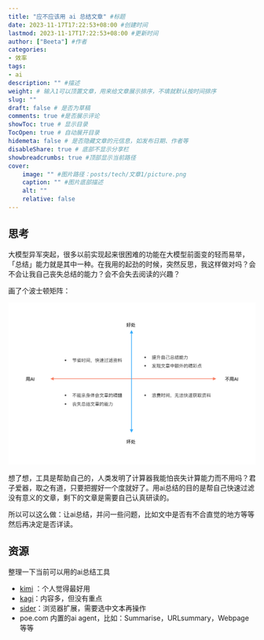 ```yaml
---
title: "应不应该用 ai 总结文章" #标题
date: 2023-11-17T17:22:53+08:00 #创建时间
lastmod: 2023-11-17T17:22:53+08:00 #更新时间
author: ["Beeta"] #作者
categories: 
- 效率
tags: 
- ai
description: "" #描述
weight: # 输入1可以顶置文章，用来给文章展示排序，不填就默认按时间排序
slug: ""
draft: false # 是否为草稿
comments: true #是否展示评论
showToc: true # 显示目录
TocOpen: true # 自动展开目录
hidemeta: false # 是否隐藏文章的元信息，如发布日期、作者等
disableShare: true # 底部不显示分享栏
showbreadcrumbs: true #顶部显示当前路径
cover:
    image: "" #图片路径：posts/tech/文章1/picture.png
    caption: "" #图片底部描述
    alt: ""
    relative: false
---
```


## 思考

大模型异军突起，很多以前实现起来很困难的功能在大模型前面变的轻而易举，「总结」能力就是其中一种。在我用的起劲的时候，突然反思，我这样做对吗？会不会让我自己丧失总结的能力？会不会失去阅读的兴趣？

画了个波士顿矩阵：

<img src="./assets/要不要用ai总结文章.png" alt="要不要用ai总结文章" style="zoom:67%;" />

想了想，工具是帮助自己的，人类发明了计算器我能怕丧失计算能力而不用吗？君子爱器，取之有道，只要把握好一个度就好了。用ai总结的目的是帮自己快速过滤没有意义的文章，剩下的文章是需要自己认真研读的。

所以可以这么做：让ai总结，并问一些问题，比如文中是否有不合直觉的地方等等然后再决定是否详读。

## 资源

整理一下当前可以用的ai总结工具

-  [kimi](https://kimi.moonshot.cn/) ：个人觉得最好用
- [kagi](https://kagi.com/summarizer/index.html)：内容多，但没有重点
- [sider](https://chromewebstore.google.com/detail/sider-chatgpt%E4%BE%A7%E8%BE%B9%E6%A0%8F+-vision/difoiogjjojoaoomphldepapgpbgkhkb?pli=1)：浏览器扩展，需要选中文本再操作
- poe.com 内置的ai agent，比如：Summarise，URLsummary，Webpage等等
